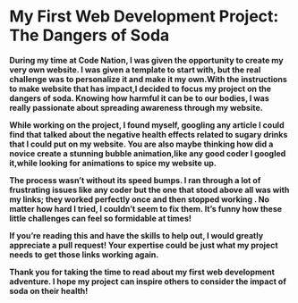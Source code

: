 # My First Web Development Project: The Dangers of Soda

**During my time at Code Nation, I was given the opportunity to create my very own website. I was given a template to start with, but the real challenge was to personalize it and make it my own.With the instructions to make website that has impact,I decided to focus my project on the dangers of soda. Knowing how harmful it can be to our bodies, I was really passionate about spreading awareness through my website.**

**While working on the project, I found myself, googling any article I could find that talked about the negative health effects related to sugary drinks that I could put on my website. You are also maybe thinking how did a novice create a stunning bubble animation,like any good coder I googled it,while looking for animations to spice my website up.**

**The process wasn’t without its speed bumps. I ran through a lot of frustrating issues like any coder but the one that stood above all was with my links; they worked perfectly once and then stopped working . No matter how hard I tried, I couldn’t seem to fix them. It’s funny how these little challenges can feel so formidable at times!**

**If you’re reading this and have the skills to help out, I would greatly appreciate a pull request! Your expertise could be just what my project needs to get those links working again.**

**Thank you for taking the time to read about my first web development adventure. I hope my project can inspire others to consider the impact of soda on their health!**
